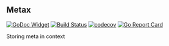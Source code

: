 ## Metax

[![GoDoc Widget](https://godoc.org/github.com/go-courier/metax?status.svg)](https://godoc.org/github.com/go-courier/metax)
[![Build Status](https://travis-ci.org/go-courier/metax.svg?branch=master)](https://travis-ci.org/go-courier/metax)
[![codecov](https://codecov.io/gh/go-courier/metax/branch/master/graph/badge.svg)](https://codecov.io/gh/go-courier/metax)
[![Go Report Card](https://goreportcard.com/badge/github.com/go-courier/metax)](https://goreportcard.com/report/github.com/go-courier/metax)

Storing meta in context
